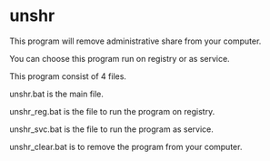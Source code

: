 # unshr
This program will remove administrative share from your computer.

You can choose this program run on registry or as service.

This program consist of 4 files.

unshr.bat is the main file.

unshr_reg.bat is the file to run the program on registry.

unshr_svc.bat is the file to run the program as service.

unshr_clear.bat is to remove the program from your computer.